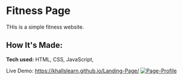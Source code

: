 # Fitness Page
THis is a simple fitness website.
## How It's Made:

**Tech used:** HTML, CSS, JavaScript,

Live Demo: https://khallslearn.github.io/Landing-Page/
<a href="https://ibb.co/CWWPW4c"><img src="https://i.ibb.co/FnnHncr/Page-Profile.png" alt="Page-Profile" border="0"></a>
